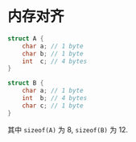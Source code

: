 # 内存对齐

```cpp
struct A {
    char a; // 1 byte
    char b; // 1 byte
    int  c; // 4 bytes
}

struct B {
    char a; // 1 byte
    int  b; // 4 bytes
    char c; // 1 byte
}
```

其中 `sizeof(A)` 为 8, `sizeof(B)` 为 12.  
